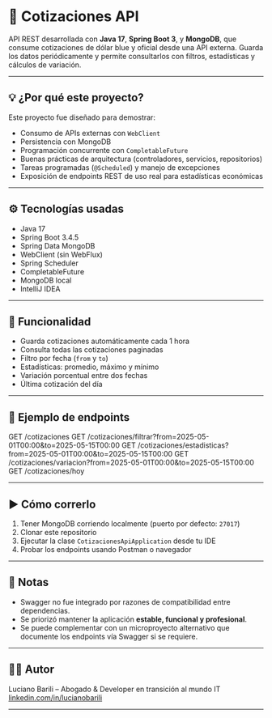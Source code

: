 # 🧮 Cotizaciones API

API REST desarrollada con **Java 17**, **Spring Boot 3**, y **MongoDB**, que consume cotizaciones de dólar blue y oficial desde una API externa. Guarda los datos periódicamente y permite consultarlos con filtros, estadísticas y cálculos de variación.

---

## 💡 ¿Por qué este proyecto?

Este proyecto fue diseñado para demostrar:
- Consumo de APIs externas con `WebClient`
- Persistencia con MongoDB
- Programación concurrente con `CompletableFuture`
- Buenas prácticas de arquitectura (controladores, servicios, repositorios)
- Tareas programadas (`@Scheduled`) y manejo de excepciones
- Exposición de endpoints REST de uso real para estadísticas económicas

---

## ⚙️ Tecnologías usadas

- Java 17
- Spring Boot 3.4.5
- Spring Data MongoDB
- WebClient (sin WebFlux)
- Spring Scheduler
- CompletableFuture
- MongoDB local
- IntelliJ IDEA

---

## 🔁 Funcionalidad

- Guarda cotizaciones automáticamente cada 1 hora
- Consulta todas las cotizaciones paginadas
- Filtro por fecha (`from` y `to`)
- Estadísticas: promedio, máximo y mínimo
- Variación porcentual entre dos fechas
- Última cotización del día

---

## 🔗 Ejemplo de endpoints

GET /cotizaciones
GET /cotizaciones/filtrar?from=2025-05-01T00:00&to=2025-05-15T00:00
GET /cotizaciones/estadisticas?from=2025-05-01T00:00&to=2025-05-15T00:00
GET /cotizaciones/variacion?from=2025-05-01T00:00&to=2025-05-15T00:00
GET /cotizaciones/hoy


---

## ▶️ Cómo correrlo

1. Tener MongoDB corriendo localmente (puerto por defecto: `27017`)
2. Clonar este repositorio
3. Ejecutar la clase `CotizacionesApiApplication` desde tu IDE
4. Probar los endpoints usando Postman o navegador

---

## 📍 Notas

- Swagger no fue integrado por razones de compatibilidad entre dependencias.
- Se priorizó mantener la aplicación **estable, funcional y profesional**.
- Se puede complementar con un microproyecto alternativo que documente los endpoints vía Swagger si se requiere.

---

## 👨‍💻 Autor

Luciano Barili – Abogado & Developer en transición al mundo IT  
[linkedin.com/in/lucianobarili](https://www.linkedin.com/in/lucianobarili)

---
